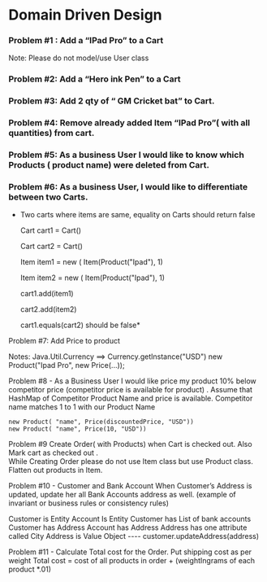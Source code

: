 # Domain Driven Design
### Problem #1 : Add a “IPad Pro” to a Cart
Note: Please do not model/use User class

### Problem #2: Add a “Hero ink Pen” to a Cart

### Problem #3: Add 2 qty of  “ GM Cricket bat” to Cart.

### Problem #4: Remove already added Item “IPad Pro”( with all quantities)  from cart.

### Problem #5: As a business User I would like to know which Products ( product name) were deleted from Cart.

### Problem #6: As a business User, I would like to differentiate between two Carts.
* Two carts where items are same, equality on Carts should return false


    Cart cart1 = Cart()

    Cart cart2 = Cart()

    Item item1 = new ( Item(Product("Ipad"), 1)

    Item item2 = new ( Item(Product("Ipad"), 1)

    cart1.add(item1)

    cart2.add(item2)

    cart1.equals(cart2)  should be false*


Problem #7: Add Price to product

Notes: Java.Util.Currency ==> Currency.getInstance("USD")
new Product("Ipad Pro", new Price(...));


Problem #8 -  As a Business User I would like price my product 10% below competitor price (competitor price is available for product) .
Assume that HashMap of Competitor Product Name and price is available.                                                                                                            Competitor name matches 1  to 1 with our Product Name

    new Product( "name", Price(discountedPrice, "USD"))
    new Product( "name", Price(10, "USD"))

Problem #9  Create Order( with Products) when Cart is checked out. Also Mark cart as checked out .  
While Creating Order please do not use Item class but use Product class. Flatten out products in Item.

Problem #10 - Customer and Bank Account
When Customer’s Address is updated, update her all Bank Accounts address as well. (example of invariant or business rules or consistency rules)

Customer is Entity
Account Is Entity
Customer has List of bank accounts
Customer has Address
Account has Address
Address has one attribute called City
Address is Value Object
----  customer.updateAddress(address)

Problem #11 - Calculate Total cost for the Order.  Put shipping cost as per weight
Total cost = cost of all products in order + (weightIngrams of each product *.01)